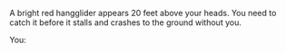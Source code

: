 A bright red hangglider appears 20 feet above your heads. You need to catch it before it stalls and crashes to the ground without you.

You:
